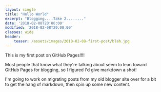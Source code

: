 ```yaml
---
layout: single
title: "Hello World"
excerpt: "Blogging....Take 2........"
date: '2018-02-08T20:00:00'
modified: '2018-02-08T20:00:00'
classes: wide
header:
    teaser: /assets/images/2018-02-08-first-post/blah.jpg
---
```


This is my first post on GitHub Pages!!!!

Most people that know what they're talking about seem to lean toward GitHub Pages for blogging, so I figured I'd give markdown a shot!

I'm going to work on migrating posts from my old blogger site over for a bit to get the hang of markdown, then spin up some new content.